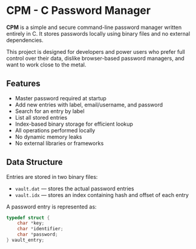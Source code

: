 # CPM - C Password Manager

**CPM** is a simple and secure command-line password manager written entirely in C. It stores passwords locally using binary files and no external dependencies.

This project is designed for developers and power users who prefer full control over their data, dislike browser-based password managers, and want to work close to the metal.

## Features

- Master password required at startup
- Add new entries with label, email/username, and password
- Search for an entry by label
- List all stored entries
- Index-based binary storage for efficient lookup
- All operations performed locally
- No dynamic memory leaks
- No external libraries or frameworks

## Data Structure

Entries are stored in two binary files:

- `vault.dat` — stores the actual password entries
- `vault.idx` — stores an index containing hash and offset of each entry

A password entry is represented as:

```c
typedef struct {
    char *key;
    char *identifier;
    char *password;
} vault_entry;
